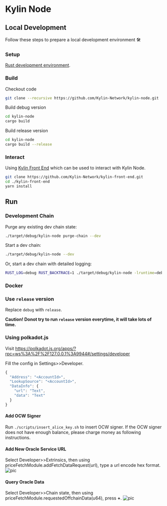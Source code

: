 # Kylin Node

## Local Development

Follow these steps to prepare a local development environment :hammer_and_wrench:

### Setup
[Rust development environment](https://substrate.dev/docs/en/knowledgebase/getting-started).


### Build

Checkout code
```bash
git clone --recursive https://github.com/Kylin-Network/kylin-node.git
```

Build debug version

```bash
cd kylin-node
cargo build
```

Build release version

```bash
cd kylin-node
cargo build --release
```

### Interact
Using [Kylin Front End](https://github.com/Kylin-Network/kylin-front-end) which can be used to interact with Kylin Node.

``` bash
git clone https://github.com/Kylin-Network/kylin-front-end.git
cd ./kylin-front-end
yarn install
```


## Run

### Development Chain

Purge any existing dev chain state:

```bash
./target/debug/kylin-node purge-chain --dev
```

Start a dev chain:

```bash
./target/debug/kylin-node --dev
```

Or, start a dev chain with detailed logging:

```bash
RUST_LOG=debug RUST_BACKTRACE=1 ./target/debug/kylin-node -lruntime=debug --dev
```

### Docker

### Use `release` version

Replace `debug` with `release`.

**Caution! Donot try to run `release` version everytime, it will take lots of time.**


### Using polkadot.js
Visit <https://polkadot.js.org/apps/?rpc=ws%3A%2F%2F127.0.0.1%3A9944#/settings/developer>

Fill the config in Settings>>Developer.
```js
{
  "Address": "<AccountId>",
  "LookupSource": "<AccountId>",
  "DataInfo": {
    "url": "Text",
    "data": "Text"
  }
}
```

#### Add OCW Signer
Run `./scripts/insert_alice_key.sh` to insert OCW signer. If the OCW signer does not have enough balance, please charge money as following instructions.

#### Add New Oracle Service URL
Select Developer>>Extrinsics, then using priceFetchModule.addFetchDataRequest(url), type a url encode hex format.
![pic](doc/imgs/addFetchDataRequest.png)

#### Query Oracle Data
Select Developer>>Chain state, then using priceFetchModule.requestedOffchainData(u64), press **+**.
![pic](doc/imgs/queryRequestedData.jpg)
